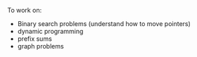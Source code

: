 To work on:
- Binary search problems (understand how to move pointers)
- dynamic programming
- prefix sums
- graph problems
